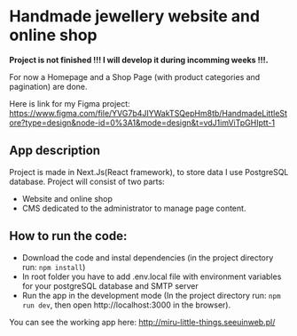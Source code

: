 # Handmade jewellery website and online shop

**Project is not finished !!! I will develop it during incomming weeks !!!.** 

For now a Homepage and a Shop Page (with product categories and pagination) are done.

Here is link for my Figma project:  
https://www.figma.com/file/YVG7b4JIYWakTSQepHm8tb/HandmadeLittleStore?type=design&node-id=0%3A1&mode=design&t=vdJ1imViTpGHIptt-1

## App description

Project is made in Next.Js(React framework), to store data I use PostgreSQL database.
Project will consist of two parts:
* Website and online shop
* CMS dedicated to the administrator to manage page content. 

## How to run the code:

* Download the code and instal dependencies (in the project directory run: `npm install`)
* In root folder you have to add .env.local file with environment variables for your postgreSQL database and SMTP server
* Run the app in the development mode (In the project directory run: `npm run dev`, then open http://localhost:3000 in the browser).

You can see the working app here: http://miru-little-things.seeuinweb.pl/